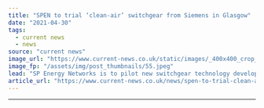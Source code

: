 ```yaml
---
title: "SPEN to trial ‘clean-air’ switchgear from Siemens in Glasgow"
date: "2021-04-30"
tags: 
  - current news
  - news
source: "current news"
image_url: "https://www.current-news.co.uk/static/images/_400x400_crop_center-center/Clean-Air-switchgear-2-image-SPEN.jpeg"
image_fp: "/assets/img/post_thumbnails/55.jpeg"
lead: "​SP Energy Networks is to pilot new switchgear technology developed by Siemens that has the potential to reduce the volume of greenhouse gas used at its substations."
article_url: "https://www.current-news.co.uk/news/spen-to-trial-clean-air-switchgear-from-siemens-in-glasgow?utm_source=rss-feeds&utm_medium=rss&utm_campaign=rss"
---
```


---
